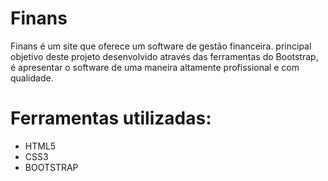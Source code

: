 # Finans

Finans é um site que oferece um software de gestão financeira. principal objetivo deste projeto desenvolvido através das ferramentas do Bootstrap, é apresentar o software de uma maneira altamente profissional e com qualidade.   

# Ferramentas utilizadas:

- HTML5
- CSS3
- BOOTSTRAP
